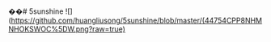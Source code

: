 ��# 5sunshine
![](https://github.com/huangliusong/5sunshine/blob/master/(44754CPP8NHMNHOKSWOC%5DW.png?raw=true)
